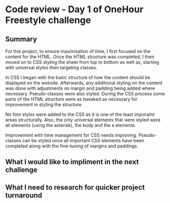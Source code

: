 # Code review - Day 1 of OneHour Freestyle challenge 

## Summary 
For this project, to ensure maximisation of time, I first focused on the content for the HTML. Once the HTML structure was completed, I then moved on to 
CSS styling the sheet from top to bottom as well as, starting with universal styles then targeting classes.

In CSS I began with the basic structure of how the content should be displayed on the website. Afterwards, any additional styling on the content was 
done with adjustments on margin and padding being added where necessary. Pseudo-classes were also styled. During the CSS process some parts of the HTML 
structure were as tweaked as necessary for improvement in styling the structure. 

No font styles were added to the CSS as it is one of the least imporatnt areas structurally. Also, the only universal elements that were styled were all 
elements (using the asterisk), the body and the a elements.

Improvement with time management for CSS needs improving. Pseudo-classes can be styled once all important CSS elements have been completed along with 
the fine-tuning of margins and paddings.

## What I would like to impliment in the next challenge


## What I need to research for quicker project turnaround 

